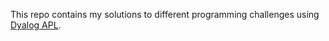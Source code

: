 This repo contains my solutions to different programming challenges using [Dyalog APL](https://www.dyalog.com/).
